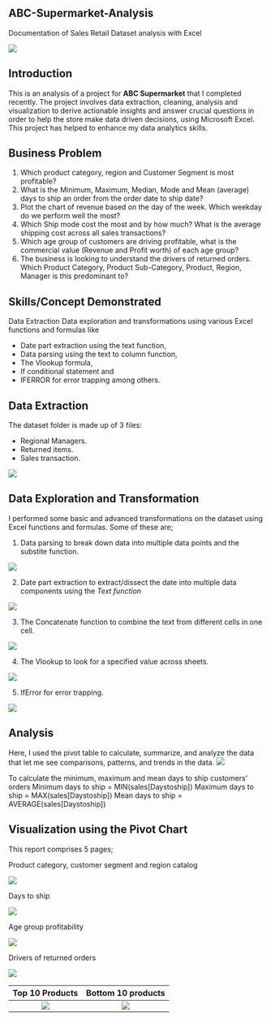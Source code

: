 ## ABC-Supermarket-Analysis
Documentation of Sales Retail Dataset analysis with Excel

![](https://github.com/yemiobolo/ABC-Supermarket-Analysis/blob/main/ABC%20Store/store%20picture.jpg)

## Introduction
This is an analysis of a project for **ABC Supermarket** that I completed recently. The project involves data extraction, cleaning, analysis and visualization to derive actionable insights and answer crucial questions in order to help the store make data driven decisions, using Microsoft Excel. This project has helped to enhance my data analytics skills.

## Business Problem
1.	Which product category, region and Customer Segment is most profitable?
2.	What is the Minimum, Maximum, Median, Mode and Mean (average) days to ship an order from the order date to ship date?
3.	Plot the chart of revenue based on the day of the week. Which weekday do we perform well the most? 
4.	Which Ship mode cost the most and by how much? What is the average shipping cost across all sales transactions?
5.	Which age group of customers are driving profitable, what is the commercial value (Revenue and Profit worth) of each age group?
6.	The business is looking to understand the drivers of returned orders. Which Product Category, Product Sub-Category, Product, Region, Manager is this predominant to?

## Skills/Concept Demonstrated
Data Extraction 
Data exploration and transformations using various Excel functions and formulas like 
- Date part extraction using the text function, 
- Data parsing using the text to column function, 
- The Vlookup formula,
- If conditional statement and 
- IFERROR for error trapping among others.

## Data Extraction
The dataset folder is made up of 3 files:
- Regional Managers.
- Returned items.
- Sales transaction.

![](https://github.com/yemiobolo/ABC-Supermarket-Analysis/blob/main/ABC%20Store/extraction.PNG)

## Data Exploration and Transformation
I performed some basic and advanced transformations on the dataset using Excel functions and formulas. Some of these are;

1.	Data parsing to break down data into multiple data points and the substite function.

![](https://github.com/yemiobolo/ABC-Supermarket-Analysis/blob/main/ABC%20Store/substitute%20function.PNG)

2.	Date part extraction to extract/dissect the date into multiple data components using the *Text function* 

![](https://github.com/yemiobolo/ABC-Supermarket-Analysis/blob/main/ABC%20Store/Date%20part%20extraction.PNG)

3.  The Concatenate function to combine the text from different cells in one cell.

![](https://github.com/yemiobolo/ABC-Supermarket-Analysis/blob/main/ABC%20Store/Concatenate.PNG)

4.	The Vlookup to look for a specified value across sheets.

![](https://github.com/yemiobolo/ABC-Supermarket-Analysis/blob/main/ABC%20Store/vlookup.PNG)

5.	IfError for error trapping.

![](https://github.com/yemiobolo/ABC-Supermarket-Analysis/blob/main/ABC%20Store/iferror.PNG)

## Analysis
Here, I used the pivot table to calculate, summarize, and analyze  the data that let me see comparisons, patterns, and trends in the data.
![](https://github.com/yemiobolo/ABC-Supermarket-Analysis/blob/main/ABC%20Store/Pivot%20table.PNG)

To calculate the minimum, maximum and mean days to ship customers’ orders
Minimum days to ship = MIN(sales[Daystoship])
Maximum days to ship = MAX(sales[Daystoship])
Mean days to ship = AVERAGE(sales[Daystoship]) 

## Visualization using the Pivot Chart
This report comprises 5 pages;

Product category, customer segment and region catalog

![](https://github.com/yemiobolo/ABC-Supermarket-Analysis/blob/main/ABC%20Store/product%20catalogue.PNG)

Days to ship

![](https://github.com/yemiobolo/ABC-Supermarket-Analysis/blob/main/ABC%20Store/days%20to%20ship.PNG)

Age group profitability

![](https://github.com/yemiobolo/ABC-Supermarket-Analysis/blob/main/ABC%20Store/age%20group.PNG)

Drivers of returned orders

![](https://github.com/yemiobolo/ABC-Supermarket-Analysis/blob/main/drivers%20of%20returned%20product.PNG)

Top 10 Products                                                                                         | Bottom 10 products
:------------------------------------------------------------------------------------------------------:|:-------------------------------------------:
![](https://github.com/yemiobolo/ABC-Supermarket-Analysis/blob/main/ABC%20Store/top%2010%20products.PNG)| ![](https://github.com/yemiobolo/ABC-Supermarket-Analysis/blob/main/ABC%20Store/bottom%2010%20products.PNG)






